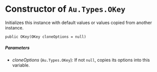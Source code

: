 # Constructor of `Au.Types.OKey`

Initializes this instance with default values or values copied from another instance.

```
public OKey(OKey cloneOptions = null)
```

##### Parameters

- *cloneOptions*  (`Au.Types.OKey`):
    If not `null`, copies its options into this variable.